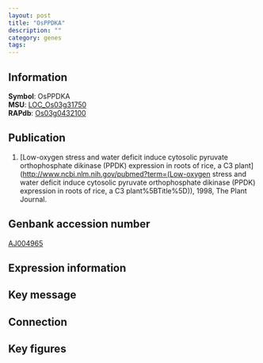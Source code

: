 ```yaml
---
layout: post
title: "OsPPDKA"
description: ""
category: genes
tags: 
---
```


## Information
__Symbol__: OsPPDKA  
__MSU__: [LOC_Os03g31750](http://rice.plantbiology.msu.edu/cgi-bin/ORF_infopage.cgi?orf=LOC_Os03g31750)  
__RAPdb__: [Os03g0432100](http://rapdb.dna.affrc.go.jp/viewer/gbrowse_details/irgsp1?name=Os03g0432100)  

## Publication
1. [Low-oxygen stress and water deficit induce cytosolic pyruvate orthophosphate dikinase (PPDK) expression in roots of rice, a C3 plant](http://www.ncbi.nlm.nih.gov/pubmed?term=(Low-oxygen stress and water deficit induce cytosolic pyruvate orthophosphate dikinase (PPDK) expression in roots of rice, a C3 plant%5BTitle%5D)), 1998, The Plant Journal.

## Genbank accession number
[AJ004965](http://www.ncbi.nlm.nih.gov/nuccore/AJ004965)

## Expression information

## Key message

## Connection

## Key figures


